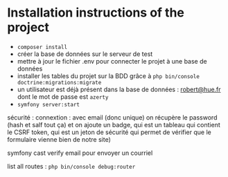 # Installation instructions of the project

-   `composer install`
-   créer la base de données sur le serveur de test
-   mettre à jour le fichier .env pour connecter le projet à une base de données
-   installer les tables du projet sur la BDD grâce à `php bin/console doctrine:migrations:migrate`
-   un utilisateur est déjà présent dans la base de données : robert@hue.fr dont le mot de passe est `azerty`
-   `symfony server:start`

sécurité : connextion :
avec email (donc unique)
on récupère le password (hash et salf tout ça)
et on ajoute un badge, qui est un tableau qui contient le CSRF token, qui est un jeton de sécurité qui permet de vérifier que le formulaire vienne bien de notre site)

symfony cast verify email pour envoyer un courriel

list all routes : `php bin/console debug:router`

